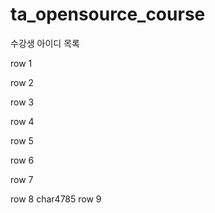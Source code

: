 # ta_opensource_course

수강생 아이디 목록

row 1

row 2

row 3

row 4

row 5

row 6

row 7

row 8
char4785
row 9
